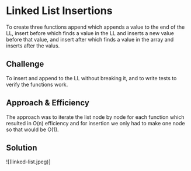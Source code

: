 # Linked List Insertions
To create three functions append which appends a value to the end of the LL, insert before which finds a value in the LL and inserts a new value before that value, and insert after which finds a value in the array and inserts after the valus.

## Challenge
To insert and append to the LL without breaking it, and to write tests to verify the functions work.

## Approach & Efficiency
The approach was to iterate the list node by node for each function which resulted in O(n) efficiency and for insertion we only had to make one node so that would be O(1).

## Solution
![(linked-list.jpeg)]